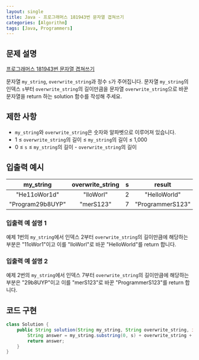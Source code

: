 ```yaml
---
layout: single
title: Java - 프로그래머스 181943번 문자열 겹쳐쓰기
categories: [Algorithm]
tags: [Java, Programmers]
---
```


## 문제 설명
[프로그래머스 181943번 문자열 겹쳐쓰기](https://school.programmers.co.kr/learn/courses/30/lessons/181943?language=java)

문자열 `my_string`, `overwrite_string`과 정수 `s`가 주어집니다. 문자열 `my_string`의 인덱스 `s`부터 `overwrite_string`의 길이만큼을 문자열 `overwrite_string`으로 바꾼 문자열을 return 하는 solution 함수를 작성해 주세요.

## 제한 사항
- `my_string`와 `overwrite_string`은 숫자와 알파벳으로 이루어져 있습니다.
- 1 ≤ `overwrite_string`의 길이 ≤ `my_string`의 길이 ≤ 1,000
- 0 ≤ `s` ≤ `my_string`의 길이 - `overwrite_string`의 길이

## 입출력 예시

|my_string|overwrite_string|s|result|
|:---:|:---:|:---:|:---:|
|"He11oWor1d"|"lloWorl"|2|"HelloWorld"|
|"Program29b8UYP"|"merS123"|7|"ProgrammerS123"|

### 입출력 예 설명 1

예제 1번의 `my_string`에서 인덱스 2부터 `overwrite_string`의 길이만큼에 해당하는 부분은 "11oWor1"이고 이를 "lloWorl"로 바꾼 "HelloWorld"를 return 합니다.

### 입출력 예 설명 2

예제 2번의 `my_string`에서 인덱스 7부터 `overwrite_string`의 길이만큼에 해당하는 부분은 "29b8UYP"이고 이를 "merS123"로 바꾼 "ProgrammerS123"를 return 합니다.

## 코드 구현

```java
class Solution {
    public String solution(String my_string, String overwrite_string, int s) {
        String answer = my_string.substring(0, s) + overwrite_string + my_string.substring(s + overwrite_string.length());
        return answer;
    }
}
```